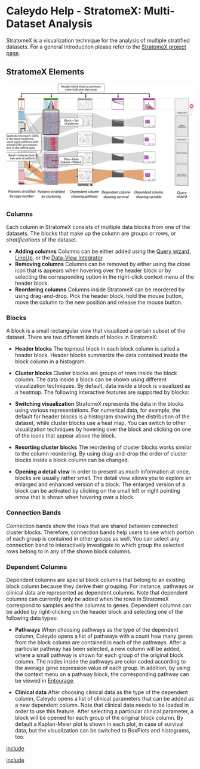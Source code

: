 # Caleydo Help - StratomeX: Multi-Dataset Analysis

StratomeX is a visualization technique for the analysis of multiple stratified datasets. For a general introduction please refer to the [StratomeX project page](http://stratomex.caleydo.org/). 

[](http://www.youtube.com/watch?v=UcKDbGqHsdE)

## StratomeX Elements

![](i/stratomex_explained.png "StratomeX elements")

### Columns
Each column in StratomeX consists of multiple data blocks from one of the datasets. The blocks that make up the column are groups or rows, or *stratifications* of the dataset. 

 * **Adding columns** 
 Columns can be either added using the [Query wizard](stratomex.md##Query_Wizard_-_Adding_Data), [LineUp](stratomex.md#LineUp), or the [Data-View Integrator](../dvi.md).
 * **Removing columns** 
 Columns can be removed by either using the close icon that is appears when hovering over the header block or by selecting the corresponding option in the right-click context menu of the header block.
 * **Reordering columns** 
 Columns inside StratomeX can be reordered by using drag-and-drop. Pick the header block, hold the mouse button, move the column to the new position and release the mouse button.

### Blocks
A block is a small rectangular view that visualized a certain subset of the dataset. There are two different kinds of blocks in StratomeX:

 * **Header blocks** 
 The topmost block in each block column is called a header block. Header blocks summarize the data contained inside the block column in a histogram.
 
 * **Cluster blocks** 
 Cluster blocks are groups of rows inside the block column. The data inside a block can be shown using different visualization techniques. By default, data inside a block is visualized as a heatmap. The following interactive features are supported by blocks:
 
 * **Switching visualization** 
 StratomeX represents the data in the blocks using various representations. For numerical data, for example, the default for header blocks is a histogram showing the distribution of the dataset, while cluster blocks use a heat map. You can switch to other visualization techniques by hovering over the block and clicking on one of the icons that appear above the block.
 
 * **Resorting cluster blocks** 
 The reordering of cluster blocks works similar to the column reordering. By using drag-and-drop the order of cluster blocks inside a block column can be changed.
 
 * **Opening a detail view** 
 In order to present as much information at once, blocks are usually rather small. The detail view allows you to explore an enlarged and enhanced version of a block. The enlarged version of a block can be activated by clicking on the small left or right pointing arrow that is shown when hovering over a block.

### Connection Bands
Connection bands show the rows that are shared between connected cluster blocks. Therefore, connection bands help users to see which portion of each group is contained in other groups as well. You can select any connection band to interactively investigate to which group the selected rows belong to in any of the shown block columns.

### Dependent Columns
Dependent columns are special block columns that belong to an existing block column because they derive their grouping. For instance, pathways or clinical data are represented as dependent columns. Note that dependent columns can currently only be added when the rows in StratomeX correspond to samples and the columns to genes. Dependent columns can be added by right-clicking on the header block and selecting one of the following data types:

 * **Pathways** 
 When choosing pathways as the type of the dependent column, Caleydo opens a list of pathways with a count how many genes from the block column are contained in each of the pathways. After a particular pathway has been selected, a new column will be added, where a small pathway is shown for each group of the original block column. The nodes inside the pathways are color coded according to the average gene expression value of each group. In addition, by using the context menu on a pathway block, the corresponding pathway can be viewed in [Entourage](../pathway/pathway.md).
 
 * **Clinical data** 
 After choosing clinical data as the type of the dependent column, Caleydo opens a list of clinical parameters that can be added as a new dependent column. Note that clinical data needs to be loaded in order to use this feature. After selecting a particular clinical parameter, a block will be opened for each group of the original block column. By default a Kaplan-Meier plot is shown in each plot, in case of survival data, but the visualization can be switched to BoxPlots and histograms, too. 

[include](views/stratomex/tourguide.md)

[include](views/stratomex/lineup.md)
